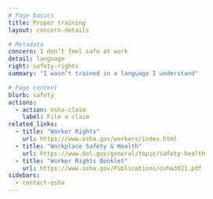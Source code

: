 ```yaml
---
# Page basics
title: Proper training
layout: concern-details

# Metadata
concern: I don’t feel safe at work
detail: language
right: safety-rights
summary: "I wasn’t trained in a language I understand"

# Page content
blurb: safety
actions:
  - action: osha-claim
    label: File a claim
related_links:
  - title: "Worker Rights"
    url: https://www.osha.gov/workers/index.html
  - title: "Workplace Safety & Health"
    url: https://www.dol.gov/general/topic/safety-health
  - title: "Worker Rights Booklet"
    url: https://www.osha.gov/Publications/osha3021.pdf
sidebars:
  - contact-osha
---
```

